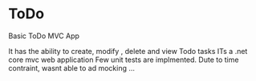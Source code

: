 # ToDo
Basic ToDo MVC App

It has the ability to create, modify , delete and view Todo tasks
ITs a .net core mvc web application
Few unit tests are implmented.
Dute to time contraint, wasnt able to ad mocking ...